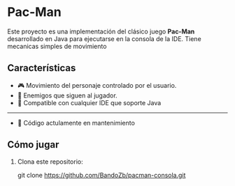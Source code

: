 # Pac-Man 

Este proyecto es una implementación del clásico juego **Pac-Man** desarrollado en Java para ejecutarse en la consola de la IDE. 
Tiene mecanicas simples de movimiento

## Características
- 🎮 Movimiento del personaje controlado por el usuario.
- 👾 Enemigos que siguen al jugador.
- 🚀 Compatible con cualquier IDE que soporte Java
---
- 🔧 Código actulamente en mantenimiento

## Cómo jugar
1. Clona este repositorio:
 
   git clone https://github.com/BandoZb/pacman-consola.git
